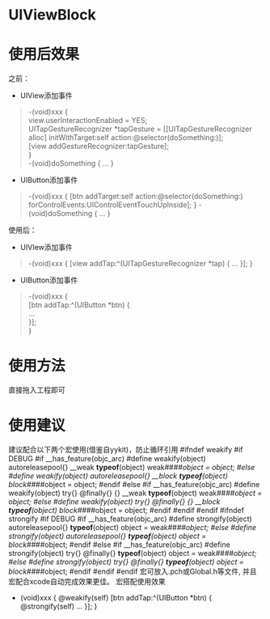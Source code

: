 # UIViewBlock
# 使用后效果
之前：  

- UIView添加事件  
>-(void)xxx {  
>    view.userInteractionEnabled = YES;  
>    UITapGestureRecognizer *tapGesture = [[UITapGestureRecognizer alloc] initWithTarget:self action:@selector(doSomething:)];  
>    [view addGestureRecognizer:tapGesture];  
>}  
 >-(void)doSomething {
 >   ...
>}

- UIButton添加事件
>-(void)xxx {
>    [btn addTarget:self action:@selector(doSomething:) forControlEvents:UIControlEventTouchUpInside];
>}
>-(void)doSomething {
>    ...
>}

使用后：  

- UIVIew添加事件
>-(void)xxx {
>    [view addTap:^(UITapGestureRecognizer *tap) {
>        ...
>    }];
>}
- UIButton添加事件
>-(void)xxx {  
>    [btn addTap:^(UIButton *btn) {  
>        ...  
>    }];  
>}
# 使用方法
直接拖入工程即可
# 使用建议
建议配合以下两个宏使用(借鉴自yykit)，防止循环引用
#ifndef weakify
#if DEBUG
#if __has_feature(objc_arc)
#define weakify(object) autoreleasepool{} __weak __typeof__(object) weak##_##object = object;
#else
#define weakify(object) autoreleasepool{} __block __typeof__(object) block##_##object = object;
#endif
#else
#if __has_feature(objc_arc)
#define weakify(object) try{} @finally{} {} __weak __typeof__(object) weak##_##object = object;
#else
#define weakify(object) try{} @finally{} {} __block __typeof__(object) block##_##object = object;
#endif
#endif
#endif
#ifndef strongify
#if DEBUG
#if __has_feature(objc_arc)
#define strongify(object) autoreleasepool{} __typeof__(object) object = weak##_##object;
#else
#define strongify(object) autoreleasepool{} __typeof__(object) object = block##_##object;
#endif
#else
#if __has_feature(objc_arc)
#define strongify(object) try{} @finally{} __typeof__(object) object = weak##_##object;
#else
#define strongify(object) try{} @finally{} __typeof__(object) object = block##_##object;
#endif
#endif
#endif
宏可放入.pch或Global.h等文件, 并且宏配合xcode自动完成效果更佳。
宏搭配使用效果
- (void)xxx {
    @weakify(self)
    [btn addTap:^(UIButton *btn) {
        @strongify(self)
        ...
    }];
}

